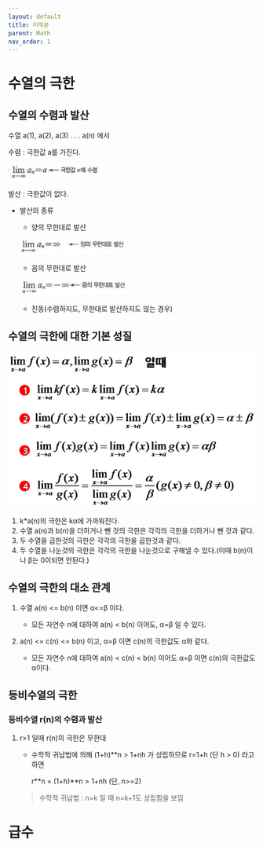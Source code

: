 ```yaml
---
layout: default
title: 미적분
parent: Math
nav_order: 1
---
```


# 수열의 극한

## 수열의 수렴과 발산
수열 a(1), a(2), a(3) . . . a(n) 에서

수렴 : 극한값 a를 가진다.

![수렴](/assets/images/math/수렴.png)

발산 : 극한값이 없다.

* 발산의 종류
    * 양의 무한대로 발산

    ![양의 무한대](/assets/images/math/발산-양의무한대.png)

    * 음의 무한대로 발산

    ![음의 무한대](/assets/images/math/발산-음의무한대.png)
    
    * 진동(수렴하지도, 무한대로 발산하지도 않는 경우)

## 수열의 극한에 대한 기본 성질

![수열의 극한에 대한 기본 성질](/assets/images/math/수열의_극한에_대한_기본_성질.png)

1. k*a(n)의 극한은 kα에 가까워진다.
2. 수열 a(n)과 b(n)을 더하거나 뺀 것의 극한은 각각의 극한을 더하거나 뺀 것과 같다.
3. 두 수열을 곱한것의 극한은 각각의 극한을 곱한것과 같다.
4. 두 수열을 나눈것의 극한은 각각의 극한을 나눈것으로 구해낼 수 있다.(이때 b(n)이나 β는 0이되면 안된다.)

## 수열의 극한의 대소 관계

1. 수열 a(n) <= b(n) 이면 α<=β 이다.

    * 모든 자연수 n에 대하여 a(n) < b(n) 이어도, α=β 일 수 있다.

2. a(n) <= c(n) <= b(n) 이고, α=β 이면 c(n)의 극한값도 α와 같다.
    * 모든 자연수 n에 대하여 a(n) < c(n) < b(n) 이어도 α=β 이면 c(n)의 극한값도 α이다.

## 등비수열의 극한

### 등비수열 r(n)의 수렴과 발산

1. r>1 일때 r(n)의 극한은 무한대
    * 수학적 귀납법에 의해 (1+h)**n > 1+nh 가 성립하므로 r=1+h (단 h > 0) 라고 하면
    
        r\*\*n = (1+h)\*\*n > 1+nh (단, n>=2)
    >수학적 귀납법 : n=k 일 때 n=k+1도 성립함을 보임

# 급수